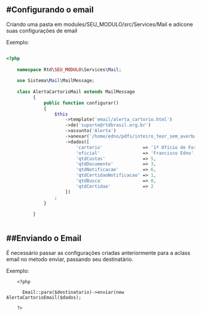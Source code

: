 #Configurando o email
---
Criando uma pasta em modules/SEU_MODULO/src/Services/Mail  e adicone suas configurações de email

Exemplo:

```php

<?php
    
    namespace Rtd\SEU_MODULO\Services\Mail;
    
    use Sistema\Mail\MailMessage;
    
    class AlertaCartorioMail extends MailMessage
          {
              public function configurar()
              {
                  $this
                      ->template('email/alerta_cartorio.html')
                      ->de('suporte@rtdbrasil.org.br')
                      ->assunto('Alerta')
                      ->anexar('/home/edno/pdfs/inteiro_teor_sem_averbacoes.pdf')
                      ->dados([
                          'cartorio'               => '1º Ofício de Fortaleza',
                          'oficial'                => 'Francisco Edno',
                          'qtdCustas'              => 5,
                          'qtdDocumento'           => 3,
                          'qtdNotificacao'         => 6,
                          'qtdCertidaoNotificacao' => 1,
                          'qtdBusca'               => 0,
                          'qtdCertidao'            => 2
                      ])
                  ;
              }
              
          }  
          
```

##Enviando o Email
--
É necessário passar as configurações criadas anteriormente para a aclass email no metodo enviar, passando seu destinatário.

Exemplo:

```
    <?php
    
      Email::para($destinatario)->enviar(new AlertaCartorioEmail($dados);
        
    ?>    
    
```
